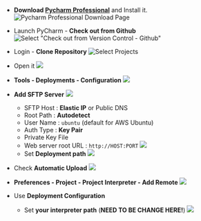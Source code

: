 <!-- 
.. title: Connect AWS EC2 Instance with PyCharm Professional
.. slug: connect-aws-ec2-instance-with-pycharm-professional
.. date: 2016-02-16 17:49:43 UTC+09:00
.. type: text
-->

- **Download [Pycharm Professional](https://www.jetbrains.com/pycharm/download/index.html)** and Install it.
	![Pycharm Professional Download Page](https://minhoryang.github.io/_/connect-aws-ec2-instance-with-pycharm-professional.en.md/01_pycharm_download_webpage.png)

- Launch PyCharm - **Check out from Github**
	![Select "Check out from Version Control - Github"](https://minhoryang.github.io/_/connect-aws-ec2-instance-with-pycharm-professional.en.md/02_pycharm_main_for_checkout_github.png)
	
- Login - **Clone Repository**
	![Select Projects](https://minhoryang.github.io/_/connect-aws-ec2-instance-with-pycharm-professional.en.md/03_pycharm_clone_project.png)

- Open it
	![](https://minhoryang.github.io/_/connect-aws-ec2-instance-with-pycharm-professional.en.md/04_pycharm_open_project.png)
	
- **Tools - Deployments - Configuration**
	![](https://minhoryang.github.io/_/connect-aws-ec2-instance-with-pycharm-professional.en.md/05_pycharm_tools_deployment_configuration.png)

- **Add SFTP Server**
	![](https://minhoryang.github.io/_/connect-aws-ec2-instance-with-pycharm-professional.en.md/06_pycharm_tools_deployment_configuration_add_aws_sftp.png)
	- SFTP Host : **Elastic IP** or Public DNS
	- Root Path : **Autodetect**
	- User Name : `ubuntu` (default for AWS Ubuntu)
	- Auth Type : **Key Pair**
	- Private Key File
	- Web server root URL : `http://HOST:PORT`
		![](https://minhoryang.github.io/_/connect-aws-ec2-instance-with-pycharm-professional.en.md/07_pycharm_tools_deployment_configuration_add_aws_sftp_details.png)
	- Set **Deployment path**
		![](https://minhoryang.github.io/_/connect-aws-ec2-instance-with-pycharm-professional.en.md/08_pycharm_tools_deployment_configuration_add_aws_sftp_details_mapping.png)

- Check **Automatic Upload**
	![](https://minhoryang.github.io/_/connect-aws-ec2-instance-with-pycharm-professional.en.md/09_pycharm_tools_deployment_auto_upload.png)
	
- **Preferences - Project - Project Interpreter - Add Remote**
	![](https://minhoryang.github.io/_/connect-aws-ec2-instance-with-pycharm-professional.en.md/10_preferences_project_interpreter.png)

- Use **Deployment Configuration**
	- Set **your interpreter path** (**NEED TO BE CHANGE HERE!**)
	![](https://minhoryang.github.io/_/connect-aws-ec2-instance-with-pycharm-professional.en.md/11_preferences_project_interpreter_deployment.png)